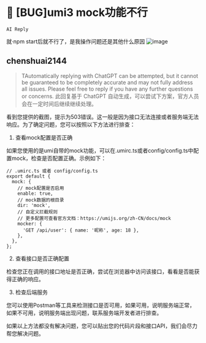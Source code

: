 # 🐛 [BUG]umi3 mock功能不行

`AI Reply`

就·npm start后就不行了，是我操作问题还是其他什么原因
![image](https://user-images.githubusercontent.com/50807258/196927059-61de8c84-02f6-43df-a40f-f26faa0e3d44.png)

## chenshuai2144

> TAutomatically replying with ChatGPT can be attempted, but it cannot be guaranteed to be completely accurate and may not fully address all issues. Please feel free to reply if you have any further questions or concerns.
> 此回复基于 ChatGPT 自动生成，可以尝试下方案，官方人员会在一定时间后继续继续处理。

看到您提供的截图，提示为503错误。这一般是因为接口无法连接或者服务端无法响应。为了确定问题，您可以按照以下方法进行排查：

1. 查看mock配置是否正确

如果您使用的是umi自带的mock功能，可以在.umirc.ts或者config/config.ts中配置mock，检查是否配置正确。示例如下：

```
// .umirc.ts 或者 config/config.ts
export default {
  mock: {
    // mock配置是否启用
    enable: true,
    // mock数据的根目录
    dir: 'mock',
    // 自定义拦截规则
    // 更多配置可查看官方文档：https://umijs.org/zh-CN/docs/mock
    mocker: {
      'GET /api/user': { name: '昵称', age: 18 },
    },
  },
};
```

2. 查看接口是否正确配置

检查您正在调用的接口地址是否正确，尝试在浏览器中访问该接口，看看是否能获得正确的响应。

3. 检查后端服务

您可以使用Postman等工具来检测接口是否可用，如果可用，说明服务端正常，如果不可用，说明服务端出现问题，联系服务端开发者进行排查。

如果以上方法都没有解决问题，您可以贴出您的代码片段和接口API，我们会尽力帮您解决问题。
